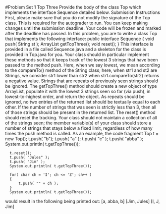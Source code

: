 #Problem Set 1
Top Three
Provide the body of the class Top which implements the interface Sequence detailed below.
Submission Instructions
First, please make sure that you do not modify the signature of the Top class. This is required for the autograder to run.
You can keep making changes until the submission deadline. Your code will be frozen and marked after the deadline has passed.
In this problem, you are to write a class Top that implements the following interface:
  public interface Sequence
  {
      void push( String st );
      ArrayList<String> getTopThree();
      void reset();
  }
This interface is provided in a file called Sequence.java and a skeleton for the class is provided in Top.java for you.
Your class should in particular implement these methods so that it keeps track of the lowest 3 strings that have been passed to the method push. Here, when we say lowest, we mean according to the compareTo() method of the String class; here, when str1 and st2 are Strings, we consider str1 lower than str2 when str1.compareTo(str2) returns a negative value. Strings that are repeats of previously seen strings should be ignored.
The getTopThree() method should create a new object of type ArrayList, populate it with the lowest 3 strings seen so far (via push), in lowest-to-highest order, and return the object. As repeats should be ignored, no two entries of the returned list should be textually equal to each other. If the number of strings that was seen is strictly less than 3, then all of those strings should be present in the returned list.
The reset() method should reset the tracking.
Your class should not maintain a collection of all of the strings seen; the member variable(s) of your class should store a number of strings that stays below a fixed limit, regardless of how many times the push method is called.
As an example, the code fragment
      Top t = new Top();
      t.push( "b");
      t.push( "a" );
      t.push( "c" );
      t.push( "abba" );
      System.out.println( t.getTopThree());

      t.reset();
      t.push( "Jules" );
      t.push( "Jim" );
      System.out.println( t.getTopThree());

      for( char ch = 'I'; ch <= 'Z'; ch++ )
      {
          t.push( "" + ch );
      }
      System.out.println( t.getTopThree());
would result in the following being printed out:
  [a, abba, b]
  [Jim, Jules]
  [I, J, Jim]
